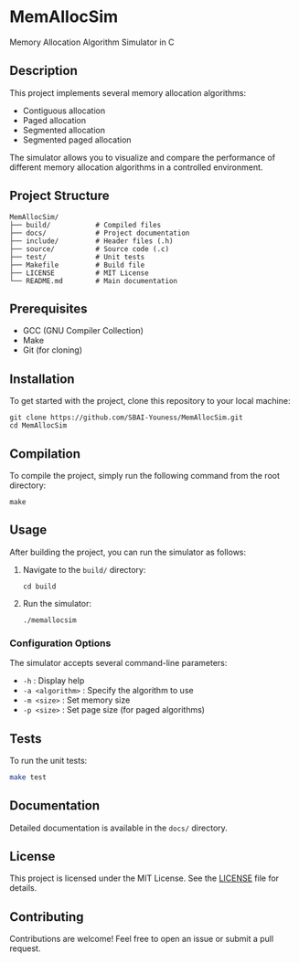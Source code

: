 # MemAllocSim

Memory Allocation Algorithm Simulator in C

## Description
This project implements several memory allocation algorithms:
- Contiguous allocation
- Paged allocation
- Segmented allocation
- Segmented paged allocation

The simulator allows you to visualize and compare the performance of different memory allocation algorithms in a controlled environment.

## Project Structure
```
MemAllocSim/
├── build/           # Compiled files
├── docs/            # Project documentation
├── include/         # Header files (.h)
├── source/          # Source code (.c)
├── test/            # Unit tests
├── Makefile         # Build file
├── LICENSE          # MIT License
└── README.md        # Main documentation
```

## Prerequisites
- GCC (GNU Compiler Collection)
- Make
- Git (for cloning)

## Installation
To get started with the project, clone this repository to your local machine:

```shell
git clone https://github.com/SBAI-Youness/MemAllocSim.git
cd MemAllocSim
```

## Compilation
To compile the project, simply run the following command from the root directory:
```shell
make
```

## Usage
After building the project, you can run the simulator as follows:

1. Navigate to the `build/` directory:
   ```shell
   cd build
   ```
2. Run the simulator:
   ```shell
   ./memallocsim
   ```

### Configuration Options
The simulator accepts several command-line parameters:
- `-h` : Display help
- `-a <algorithm>` : Specify the algorithm to use
- `-m <size>` : Set memory size
- `-p <size>` : Set page size (for paged algorithms)

## Tests
To run the unit tests:
```bash
make test
```

## Documentation
Detailed documentation is available in the `docs/` directory.

## License
This project is licensed under the MIT License. See the [LICENSE](LICENSE) file for details.

## Contributing
Contributions are welcome! Feel free to open an issue or submit a pull request.
